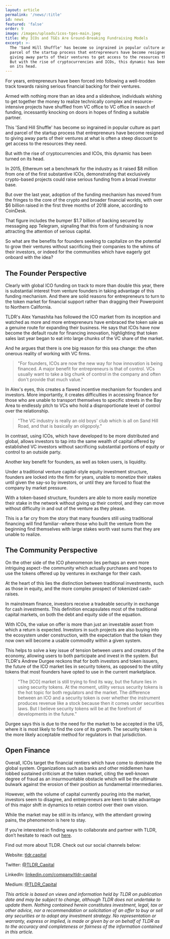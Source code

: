 ```yaml
---
layout: article
permalink: '/news/:title'
id: news
featured: 'false'
order: 9
image: /images/uploads/icos-tges-main.jpeg
title: Why ICOs and TGEs Are Ground-Breaking Fundraising Models
excerpt: >-
  The 'Sand Hill Shuffle' has become so ingrained in popular culture as part and
  parcel of the startup process that entrepreneurs have become resigned to
  giving away parts of their ventures to get access to the resources they need.
  But with the rise of cryptocurrencies and ICOs, this dynamic has been turned
  on its head.
---
```

For years, entrepreneurs have been forced into following a well-trodden track towards raising serious financial backing for their ventures.

Armed with nothing more than an idea and a slideshow, individuals wishing to get together the money to realize technically complex and resource-intensive projects have shuffled from VC office to VC office in search of funding, incessantly knocking on doors in hopes of finding a suitable partner.

This 'Sand Hill Shuffle' has become so ingrained in popular culture as part and parcel of the startup process that entrepreneurs have become resigned to giving away parts of their ventures at what is often a steep discount to get access to the resources they need.

But with the rise of cryptocurrencies and ICOs, this dynamic has been turned on its head.

In 2015, Ethereum set a benchmark for the industry as it raised $8 million from one of the first substantive ICOs, demonstrating that exclusively crypto-based projects could raise serious funding from a broad investor base.

But over the last year, adoption of the funding mechanism has moved from the fringes to the core of the crypto and broader financial worlds, with over $6 billion raised in the first three months of 2018 alone, according to CoinDesk.

That figure includes the bumper $1.7 billion of backing secured by messaging app Telegram, signaling that this form of fundraising is now attracting the attention of serious capital.

So what are the benefits for founders seeking to capitalize on the potential to grow their ventures without sacrificing their companies to the whims of their investors, or indeed for the communities which have eagerly got onboard with the idea?

## The Founder Perspective

Clearly with global ICO funding on track to more than double this year, there is substantial interest from venture founders in taking advantage of this funding mechanism. And there are solid reasons for entrepreneurs to turn to the token market for financial support rather than dragging their Powerpoint to Northern California.

TLDR's Alex Yamashita has followed the ICO market from its inception and watched as more and more entrepreneurs have embraced the token sale as a genuine route for expanding their business. He says that ICOs have now become the default route for financing innovation, highlighting that token sales last year began to eat into large chunks of the VC share of the market.

And he argues that there is one big reason for this sea change: the often onerous reality of working with VC firms.

> "For founders, ICOs are now the new way for how innovation is being financed. A major benefit for entrepreneurs is that of control. VCs usually want to take a big chunk of control in the company and often don't provide that much value."

In Alex's eyes, this creates a flawed incentive mechanism for founders and investors. More importantly, it creates difficulties in accessing finance for those who are unable to transport themselves to specific streets in the Bay Area to endlessly pitch to VCs who hold a disproportionate level of control over the relationship.

> "The VC industry is really an old boys' club which is all on Sand Hill Road, and that is basically an oligopoly."

In contrast, using ICOs, which have developed to be more distributed and global, allows investors to tap into the same wealth of capital offered by established VC investors without sacrificing substantial portions of equity or control to an outside party.

Another key benefit for founders, as well as token users, is liquidity.

Under a traditional venture capital-style equity investment structure, founders are locked into the firm for years, unable to monetize their stakes until given the say-so by investors, or until they are forced to float the company by market pressure.

With a token-based structure, founders are able to more easily monetize their stake in the network without giving up their control, and they can move without difficulty in and out of the venture as they please.

This is a far cry from the story that many founders still using traditional financing will find familiar - where those who built the venture from the beginning find themselves with large stakes worth vast sums that they are unable to realize.

## The Community Perspective

On the other side of the ICO phenomenon lies perhaps an even more intriguing aspect - the community which actually purchases and hopes to use the tokens offered up by ventures in exchange for their cash.

At the heart of this lies the distinction between traditional investments, such as those in equity, and the more complex prospect of tokenized cash-raises.

In mainstream finance, investors receive a tradeable security in exchange for cash investments. This definition encapsulates most of the traditional capital markets, on both the debt and equity side of the equation.

With ICOs, the value on offer is more than just an investable asset from which a return is expected. Investors in such projects are also buying into the ecosystem under construction, with the expectation that the token they now own will become a usable commodity within a given system.

This helps to solve a key issue of tension between users and creators of the economy, allowing users to both participate and invest in the system. But TLDR's Andrew Durgee reckons that for both investors and token issuers, the future of the ICO market lies in security tokens, as opposed to the utility tokens that most founders have opted to use in the current marketplace.

> "The \[ICO] market is still trying to find its way, but the future lies in using security tokens. At the moment, utility versus security tokens is the hot topic for both regulators and the market. The difference between an ICO and a security token is over whether the instrument produces revenue like a stock because then it comes under securities laws. But I believe security tokens will be at the forefront of developments in the future."

Durgee says this is due to the need for the market to be accepted in the US, where it is most likely to find the core of its growth. The security token is the more likely acceptable method for regulators in that jurisdiction.

## Open Finance

Overall, ICOs target the financial rentiers which have come to dominate the global system. Organizations such as banks and other middlemen have lobbed sustained criticism at the token market, citing the well-known degree of fraud as an insurmountable obstacle which will be the ultimate bulwark against the erosion of their position as fundamental intermediaries.

However, with the volume of capital currently pouring into the market, investors seem to disagree, and entrepreneurs are keen to take advantage of this major shift in dynamics to retain control over their own vision.

While the market may be still in its infancy, with the attendant growing pains, the phenomenon is here to stay.

If you’re interested in finding ways to collaborate and partner with TLDR, don’t hesitate to reach out [here](https://www.tldr.capital/contact).

Find out more about TLDR. Check out our social channels below:

Website: [tldr.capital](https://www.tldr.capital/)

Twitter: [@TLDR_Capital](https://twitter.com/TLDR_Capital)

LinkedIn: [linkedin.com/company/tldr-capital](https://www.linkedin.com/company/tldr-capital/)

Medium: [@TLDR_Capital](https://medium.com/@TLDR_Capital)

_This article is based on views and information held by TLDR on publication date and may be subject to change, although TLDR does not undertake to update them. Nothing contained herein constitutes investment, legal, tax or other advice, nor a recommendation or solicitation of an offer to buy or sell any securities or to adopt any investment strategy. No representation or warranty, express or implied, is made or given by or on behalf of TLDR as to the accuracy and completeness or fairness of the information contained in this article._
